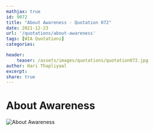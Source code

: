 ```yaml
---
mathjax: true
id: 9072
title: "About Awareness - Quotation 072"
date: 2021-12-23
url: '/quotations/about-awareness'
tags: [WIA Quotations] 
categories: 

header:
    teaser: /assets/images/quotations/quotation072.jpg
author: Hari Thapliyaal 
excerpt:
share: true 
---
```


# About Awareness

![About Awareness](/assets/images/quotations/quotation072.jpg)
